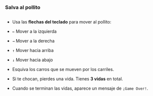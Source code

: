 ### Salva al pollito

##

- Usa las **flechas del teclado** para mover al pollito:
- `←` Mover a la izquierda  
- `→` Mover a la derecha  
- `↑` Mover hacia arriba  
- `↓` Mover hacia abajo

- Esquiva los carros que se mueven por los carriles.
- Si te chocan, pierdes una vida. Tienes **3 vidas** en total.
- Cuando se terminan las vidas, aparece un mensaje de `¡Game Over!`.

